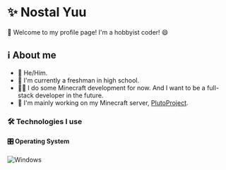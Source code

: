 # ✨ Nostal Yuu

👋 Welcome to my profile page! I'm a hobbyist coder! 😄

## ℹ️ About me
- 👦 He/Him.
- 🏫 I'm currently a freshman in high school.
- 👨‍💻 I do some Minecraft development for now. And I want to be a full-stack developer in the future.
- 💫 I'm mainly working on my Minecraft server, [PlutoProject](https://github.com/PlutoProject).

### 🛠️ Technologies I use

#### 🎛️ Operating System

![Windows](https://img.shields.io/badge/Windows-0078D6?style=for-the-badge&logo=windows&logoColor=white)
